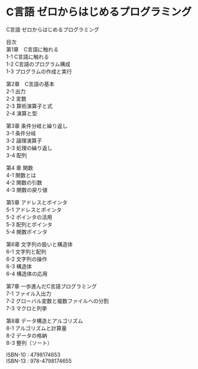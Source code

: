 # C言語 ゼロからはじめるプログラミング
C言語 ゼロからはじめるプログラミング

目次  
第1章　C言語に触れる  
1-1 C言語に触れる  
1-2 C言語のプログラム構成  
1-3 プログラムの作成と実行  

第2章　C言語の基本  
2-1 出力  
2-2 変数  
2-3 算術演算子と式  
2-4 演算と型  

第3章 条件分岐と繰り返し  
3-1 条件分岐  
3-2 論理演算子  
3-3 処理の繰り返し  
3-4 配列  

第4 章 関数  
4-1 関数とは  
4-2 関数の引数  
4-3 関数の戻り値  

第5章 アドレスとポインタ  
5-1 アドレスとポインタ  
5-2 ポインタの活用  
5-3 配列とポインタ  
5-4 関数ポインタ  

第6章 文字列の扱いと構造体  
6-1 文字列と配列  
6-2 文字列の操作  
6-3 構造体  
6-4 構造体の応用  

第7章 一歩進んだC言語プログラミング  
7-1 ファイル入出力  
7-2 グローバル変数と複数ファイルへの分割  
7-3 マクロと列挙  

第8章 データ構造とアルゴリズム  
8-1 アルゴリズムと計算量  
8-2 データの格納  
8-3 整列（ソート）  


ISBN-10 : 4798174653  
ISBN-13 : 978-4798174655  





